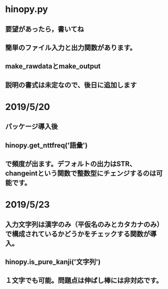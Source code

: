 # hinopy.py
## 要望があったら，書いてね

## 簡単のファイル入力と出力関数があります。
## make_rawdataとmake_output
## 説明の書式は未定なので、後日に追加します

# 2019/5/20
## パッケージ導入後
## hinopy.get_nttfreq('語彙')
## で頻度が出ます。デフォルトの出力はSTR、changeintという関数で整数型にチェンジするのは可能です。

# 2019/5/23
## 入力文字列は漢字のみ（平仮名のみとカタカナのみ）で構成されているかどうかをチェックする関数が導入。
## hinopy.is_pure_kanji('文字列')
## １文字でも可能。問題点は伸ばし棒には非対応です。
